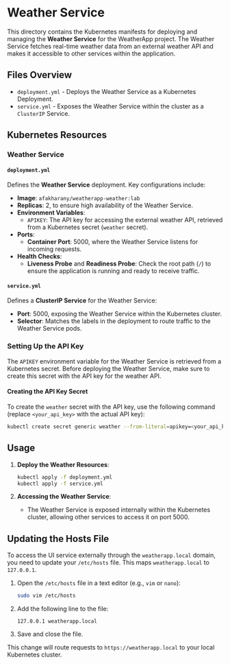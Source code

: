 # Weather Service

This directory contains the Kubernetes manifests for deploying and managing the **Weather Service** for the WeatherApp project. The Weather Service fetches real-time weather data from an external weather API and makes it accessible to other services within the application.

## Files Overview

- `deployment.yml` - Deploys the Weather Service as a Kubernetes Deployment.
- `service.yml` - Exposes the Weather Service within the cluster as a `ClusterIP` Service.

## Kubernetes Resources

### Weather Service

#### `deployment.yml`

Defines the **Weather Service** deployment. Key configurations include:
- **Image**: `afakharany/weatherapp-weather:lab`
- **Replicas**: 2, to ensure high availability of the Weather Service.
- **Environment Variables**:
  - `APIKEY`: The API key for accessing the external weather API, retrieved from a Kubernetes secret (`weather` secret).
- **Ports**:
  - **Container Port**: 5000, where the Weather Service listens for incoming requests.
- **Health Checks**:
  - **Liveness Probe** and **Readiness Probe**: Check the root path (`/`) to ensure the application is running and ready to receive traffic.

#### `service.yml`

Defines a **ClusterIP Service** for the Weather Service:
- **Port**: 5000, exposing the Weather Service within the Kubernetes cluster.
- **Selector**: Matches the labels in the deployment to route traffic to the Weather Service pods.

### Setting Up the API Key

The `APIKEY` environment variable for the Weather Service is retrieved from a Kubernetes secret. Before deploying the Weather Service, make sure to create this secret with the API key for the weather API.

#### Creating the API Key Secret

To create the `weather` secret with the API key, use the following command (replace `<your_api_key>` with the actual API key):

```bash
kubectl create secret generic weather --from-literal=apikey=<your_api_key>
```

## Usage

1. **Deploy the Weather Resources**:
   ```bash
   kubectl apply -f deployment.yml
   kubectl apply -f service.yml
   ```

2. **Accessing the Weather Service**:
   - The Weather Service is exposed internally within the Kubernetes cluster, allowing other services to access it on port 5000.

## Updating the Hosts File

To access the UI service externally through the `weatherapp.local` domain, you need to update your `/etc/hosts` file. This maps `weatherapp.local` to `127.0.0.1`.

1. Open the `/etc/hosts` file in a text editor (e.g., `vim` or `nano`):
   ```bash
   sudo vim /etc/hosts
   ```

2. Add the following line to the file:
   ```plaintext
   127.0.0.1 weatherapp.local
   ```

3. Save and close the file.

This change will route requests to `https://weatherapp.local` to your local Kubernetes cluster.